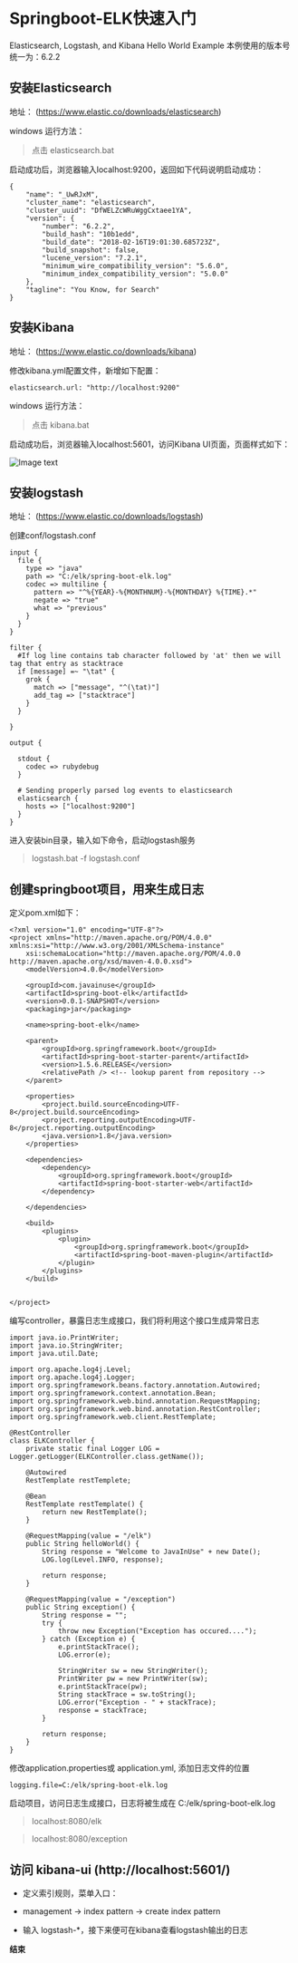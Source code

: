 # Springboot-ELK快速入门
Elasticsearch, Logstash, and Kibana Hello World Example 本例使用的版本号统一为：6.2.2
 
## 安装Elasticsearch
地址： (https://www.elastic.co/downloads/elasticsearch) 
   
windows 运行方法：      
 
>点击 elasticsearch.bat     
       
启动成功后，浏览器输入localhost:9200，返回如下代码说明启动成功：       
```   
{      
    "name": "_UwRJxM",    
    "cluster_name": "elasticsearch",    
    "cluster_uuid": "DfWELZcWRuWggCxtaee1YA",  
    "version": {   
        "number": "6.2.2",  
        "build_hash": "10b1edd",  
        "build_date": "2018-02-16T19:01:30.685723Z",  
        "build_snapshot": false,  
        "lucene_version": "7.2.1",  
        "minimum_wire_compatibility_version": "5.6.0",  
        "minimum_index_compatibility_version": "5.0.0"  
    },  
    "tagline": "You Know, for Search"  
}
``` 
 
   
## 安装Kibana  
地址： (https://www.elastic.co/downloads/kibana)  
 
修改kibana.yml配置文件，新增如下配置：  

`elasticsearch.url: "http://localhost:9200"`

windows 运行方法： 

>点击 kibana.bat

启动成功后，浏览器输入localhost:5601，访问Kibana UI页面，页面样式如下：

![Image text](https://ss1.bdstatic.com/70cFvXSh_Q1YnxGkpoWK1HF6hhy/it/u=1228117569,2186082610&fm=26&gp=0.jpg)


## 安装logstash
地址： (https://www.elastic.co/downloads/logstash)

创建conf/logstash.conf
```
input {
  file {
    type => "java"
    path => "C:/elk/spring-boot-elk.log"
    codec => multiline {
      pattern => "^%{YEAR}-%{MONTHNUM}-%{MONTHDAY} %{TIME}.*"
      negate => "true"
      what => "previous"  
    }
  } 
}
 
filter {
  #If log line contains tab character followed by 'at' then we will tag that entry as stacktrace
  if [message] =~ "\tat" {
    grok {
      match => ["message", "^(\tat)"]
      add_tag => ["stacktrace"]
    }
  }
 
}
 
output {
   
  stdout { 
    codec => rubydebug
  }
 
  # Sending properly parsed log events to elasticsearch
  elasticsearch {
    hosts => ["localhost:9200"]
  }
}
```

进入安装bin目录，输入如下命令，启动logstash服务

>logstash.bat -f logstash.conf

## 创建springboot项目，用来生成日志

定义pom.xml如下：

```
<?xml version="1.0" encoding="UTF-8"?>
<project xmlns="http://maven.apache.org/POM/4.0.0" xmlns:xsi="http://www.w3.org/2001/XMLSchema-instance"
	xsi:schemaLocation="http://maven.apache.org/POM/4.0.0 http://maven.apache.org/xsd/maven-4.0.0.xsd">
	<modelVersion>4.0.0</modelVersion>

	<groupId>com.javainuse</groupId>
	<artifactId>spring-boot-elk</artifactId>
	<version>0.0.1-SNAPSHOT</version>
	<packaging>jar</packaging>

	<name>spring-boot-elk</name>

	<parent>
		<groupId>org.springframework.boot</groupId>
		<artifactId>spring-boot-starter-parent</artifactId>
		<version>1.5.6.RELEASE</version>
		<relativePath /> <!-- lookup parent from repository -->
	</parent>

	<properties>
		<project.build.sourceEncoding>UTF-8</project.build.sourceEncoding>
		<project.reporting.outputEncoding>UTF-8</project.reporting.outputEncoding>
		<java.version>1.8</java.version>
	</properties>

	<dependencies>
		<dependency>
			<groupId>org.springframework.boot</groupId>
			<artifactId>spring-boot-starter-web</artifactId>
		</dependency>

	</dependencies>

	<build>
		<plugins>
			<plugin>
				<groupId>org.springframework.boot</groupId>
				<artifactId>spring-boot-maven-plugin</artifactId>
			</plugin>
		</plugins>
	</build>


</project>
```

编写controller，暴露日志生成接口，我们将利用这个接口生成异常日志

```
import java.io.PrintWriter;
import java.io.StringWriter;
import java.util.Date;

import org.apache.log4j.Level;
import org.apache.log4j.Logger;
import org.springframework.beans.factory.annotation.Autowired;
import org.springframework.context.annotation.Bean;
import org.springframework.web.bind.annotation.RequestMapping;
import org.springframework.web.bind.annotation.RestController;
import org.springframework.web.client.RestTemplate;

@RestController
class ELKController {
	private static final Logger LOG = Logger.getLogger(ELKController.class.getName());

	@Autowired
	RestTemplate restTemplete;

	@Bean
	RestTemplate restTemplate() {
		return new RestTemplate();
	}

	@RequestMapping(value = "/elk")
	public String helloWorld() {
		String response = "Welcome to JavaInUse" + new Date();
		LOG.log(Level.INFO, response);

		return response;
	}

	@RequestMapping(value = "/exception")
	public String exception() {
		String response = "";
		try {
			throw new Exception("Exception has occured....");
		} catch (Exception e) {
			e.printStackTrace();
			LOG.error(e);

			StringWriter sw = new StringWriter();
			PrintWriter pw = new PrintWriter(sw);
			e.printStackTrace(pw);
			String stackTrace = sw.toString();
			LOG.error("Exception - " + stackTrace);
			response = stackTrace;
		}

		return response;
	}
}
```

修改application.properties或 application.yml, 添加日志文件的位置 

```
logging.file=C:/elk/spring-boot-elk.log
```

启动项目，访问日志生成接口，日志将被生成在 C:/elk/spring-boot-elk.log

>localhost:8080/elk

>localhost:8080/exception

## 访问 kibana-ui (http://localhost:5601/) 

- 定义索引规则，菜单入口：

- management -> index pattern -> create index pattern 

- 输入 logstash-*，接下来便可在kibana查看logstash输出的日志

**结束**











